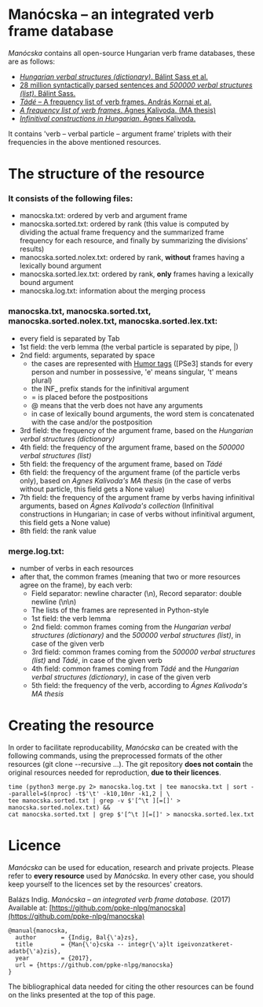 # Manócska – an integrated verb frame database

_Manócska_ contains all open-source Hungarian verb frame databases, these are as follows:

- [_Hungarian verbal structures (dictionary)_. Bálint Sass et al.](ige_szotar/README.en.md)
- [28 million syntactically parsed sentences and _500000 verbal structures (list)_. Bálint Sass.](isz/README.en.md)
- [_Tádé_ – A frequency list of verb frames. András Kornai et al.](tade/README.en.md)
- [_A frequency list of verb frames_. Ágnes Kalivoda. (MA thesis)](https://github.com/kagnes/hungarian_verbal_complex/)
- [_Infinitival constructions in Hungarian_. Ágnes Kalivoda.](https://github.com/kagnes/infinitival_constructions)

It contains 'verb – verbal particle – argument frame' triplets with their frequencies in the above mentioned resources.

# The structure of the resource

### It consists of the following files:

- manocska.txt: ordered by verb and argument frame
- manocska.sorted.txt: ordered by rank (this value is computed by dividing the actual frame frequency and the summarized frame frequency for each resource, and finally by summarizing the divisions' results)
- manocska.sorted.nolex.txt: ordered by rank, __without__ frames having a lexically bound argument
- manocska.sorted.lex.txt: ordered by rank, __only__ frames having a lexically bound argument
- manocska.log.txt: information about the merging process


### manocska.txt, manocska.sorted.txt, manocska.sorted.nolex.txt, manocska.sorted.lex.txt:

- every field is separated by Tab
- 1st field: the verb lemma (the verbal particle is separated by pipe, |)
- 2nd field: arguments, separated by space
    - the cases are represented with [Humor tags](http://www.morphologic.hu/downloads/publications/na/2006_mszny_jobbhumor_na-pt.pdf) ([PSe3] stands for every person and number in possessive, 'e' means singular, 't' means plural)
    - the INF_ prefix stands for the infinitival argument
    - = is placed before the postpositions
    - @ means that the verb does not have any arguments
    - in case of lexically bound arguments, the word stem is concatenated with the case and/or the postposition
- 3rd field: the frequency of the argument frame, based on the _Hungarian verbal structures (dictionary)_
- 4th field: the frequency of the argument frame, based on the _500000 verbal structures (list)_
- 5th field: the frequency of the argument frame, based on _Tádé_
- 6th field: the frequency of the argument frame (of the particle verbs only), based on _Ágnes Kalivoda's MA thesis_ (in the case of verbs without particle, this field gets a None value)
- 7th field: the frequency of the argument frame by verbs having infinitival arguments, based on _Ágnes Kalivoda's collection_ (Infinitival constructions in Hungarian; in case of verbs without infinitival argument, this field gets a None value)
- 8th field: the rank value


### merge.log.txt:

- number of verbs in each resources
- after that, the common frames (meaning that two or more resources agree on the frame), by each verb:
    - Field separator: newline character (\n), Record separator: double newline (\n\n)
    - The lists of the frames are represented in Python-style
    - 1st field: the verb lemma
    - 2nd field: common frames coming from the _Hungarian verbal structures (dictionary)_ and the _500000 verbal structures (list)_, in case of the given verb
    - 3rd field: common frames coming from the _500000 verbal structures (list)_ and _Tádé_, in case of the given verb
    - 4th field: common frames coming from _Tádé_ and the _Hungarian verbal structures (dictionary)_, in case of the given verb
    - 5th field: the frequency of the verb, according to _Ágnes Kalivoda's MA thesis_

# Creating the resource

In order to facilitate reproducability, _Manócska_ can be created with the following commands, using the preprocessed formats of the other resources (git clone --recursive ...).
The git repository __does not contain__ the original resources needed for reproduction, __due to their licences__.

    time (python3 merge.py 2> manocska.log.txt | tee manocska.txt | sort --parallel=$(nproc) -t$'\t' -k10,10nr -k1,2 | \
    tee manocska.sorted.txt | grep -v $'[^\t ][=[]' > manocska.sorted.nolex.txt) &&
    cat manocska.sorted.txt | grep $'[^\t ][=[]' > manocska.sorted.lex.txt


# Licence

_Manócska_ can be used for education, research and private projects. Please refer to __every resource__ used by _Manócska_. In every other case, you should keep yourself to the licences set by the resources' creators.

Balázs Indig. _Manócska – an integrated verb frame database._ (2017) Available at: [https://github.com/ppke-nlpg/manocska](https://github.com/ppke-nlpg/manocska)

    @manual{manocska,
      author       = {Indig, Bal{\'a}zs},
      title        = {Man{\'o}cska -- integr{\'a}lt igeivonzatkeret-adatb{\'a}zis},
      year         = {2017},
      url = {https://github.com/ppke-nlpg/manocska}
    }

The bibliographical data needed for citing the other resources can be found on the links presented at the top of this page.

